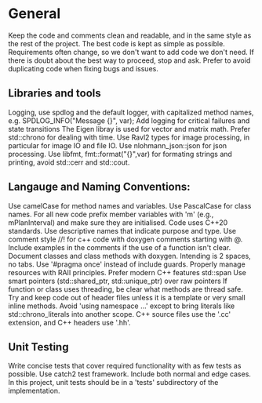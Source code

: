 # General

Keep the code and comments clean and readable, and in the same style as the rest of the project.
The best code is kept as simple as possible. Requirements often change, so we don't want to add code we don't need.
If there is doubt about the best way to proceed, stop and ask.
Prefer to avoid duplicating code when fixing bugs and issues.

## Libraries and tools

Logging, use spdlog and the default logger, with capitalized method names, e.g. SPDLOG_INFO("Message {}", var);
Add logging for critical failures and state transitions
The Eigen libray is used for vector and matrix math.
Prefer std::chrono for dealing with time.
Use Ravl2 types for image processing, in particular for image IO and file IO.
Use nlohmann_json::json for json processing.
Use libfmt, fmt::format("{}",var) for formating strings and printing, avoid std::cerr and std::cout.

## Langauge and Naming Conventions:

Use camelCase for method names and variables.
Use PascalCase for class names.
For all new code prefix member variables with 'm' (e.g., mPlanInterval) and make sure they are initialised.
Code uses C++20 standards.
Use descriptive names that indicate purpose and type.
Use comment style //! for c++ code with doxygen comments starting with @.
Include examples in the comments if the use of a function isn't clear.
Document classes and class methods with doxygen.
Intending is 2 spaces, no tabs.
Use '#pragma once' instead of include guards.
Properly manage resources with RAII principles.
Prefer modern C++ features std::span
Use smart pointers (std::shared_ptr, std::unique_ptr) over raw pointers
If function or class uses threading, be clear what methods are thread safe.
Try and keep code out of header files unless it is a template or very small inline methods.
Avoid 'using namespace ...' except to bring literals like std::chrono_literals into another scope.
C++ source files use the '.cc' extension, and C++ headers use '.hh'.

## Unit Testing

Write concise tests that cover required functionality with as few tests as possible.
Use catch2 test framework.
Include both normal and edge cases.
In this project, unit tests should be in a 'tests' subdirectory of the implementation.

